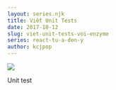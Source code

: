 ```yaml
---
layout: series.njk
title: Viết Unit Tests
date: 2017-10-12
slug: viet-unit-tests-voi-enzyme
series: react-tu-a-den-y
author: kcjpop
---
```


![](https://res.cloudinary.com/duqeezi8j/image/upload/v1517123711/How_to_Test_React_and_MobX_with_Jest_qxbmpx.png)

Unit test
